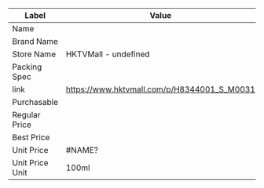 | Label           | Value                                       |
| --------------- | ------------------------------------------- |
| Name            |                                             |
| Brand Name      |                                             |
| Store Name      | HKTVMall - undefined                        |
| Packing Spec    |                                             |
| link            | https://www.hktvmall.com/p/H8344001_S_M0031 |
| Purchasable     |                                             |
| Regular Price   |                                             |
| Best Price      |                                             |
| Unit Price      | #NAME?                                      |
| Unit Price Unit | 100ml                                       |
